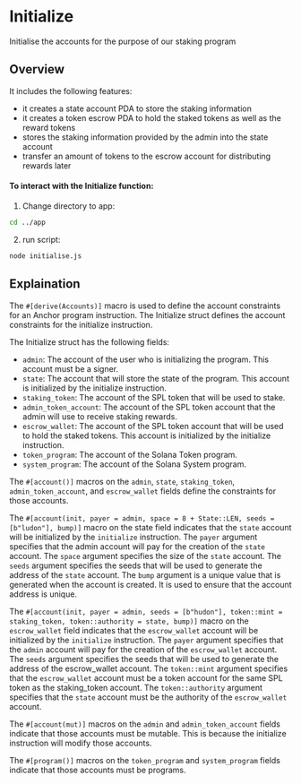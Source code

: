 # Initialize
Initialise the accounts for the purpose of our staking program
## Overview
It includes the following features:
- it creates a state account PDA to store the staking information
- it creates a token escrow PDA to hold the staked tokens as well as the reward tokens
- stores the staking information provided by the admin into the state account
- transfer an amount of tokens to the escrow account for distributing rewards later
#### To interact with the Initialize function:
1. Change directory to app:
```bash
cd ../app
```
2. run script:
```bash
node initialise.js
```

## Explaination

The `#[derive(Accounts)]` macro is used to define the account constraints for an Anchor program instruction. The Initialize struct defines the account constraints for the initialize instruction.

The Initialize struct has the following fields:

- `admin`: The account of the user who is initializing the program. This account must be a signer.
- `state`: The account that will store the state of the program. This account is initialized by the initialize instruction.
- `staking_token`: The account of the SPL token that will be used to stake.
- `admin_token_account`: The account of the SPL token account that the admin will use to receive staking rewards.
- `escrow_wallet`: The account of the SPL token account that will be used to hold the staked tokens. This account is initialized by the initialize instruction.
- `token_program`: The account of the Solana Token program.
- `system_program`: The account of the Solana System program.

The `#[account()]` macros on the `admin`, `state`, `staking_token`, `admin_token_account`, and `escrow_wallet` fields define the constraints for those accounts.

The `#[account(init, payer = admin, space = 8 + State::LEN, seeds = [b"ludon"], bump)]` macro on the state field indicates that the `state` account will be initialized by the `initialize` instruction. The `payer` argument specifies that the admin account will pay for the creation of the `state` account. The `space` argument specifies the size of the `state` account. The `seeds` argument specifies the seeds that will be used to generate the address of the `state` account. The `bump` argument is a unique value that is generated when the account is created. It is used to ensure that the account address is unique.

The `#[account(init, payer = admin, seeds = [b"hudon"], token::mint = staking_token, token::authority = state, bump)]` macro on the `escrow_wallet` field indicates that the `escrow_wallet` account will be initialized by the `initialize` instruction. The `payer` argument specifies that the `admin` account will pay for the creation of the `escrow_wallet` account. The `seeds` argument specifies the seeds that will be used to generate the address of the escrow_wallet account. The `token::mint` argument specifies that the `escrow_wallet` account must be a token account for the same SPL token as the staking_token account. The `token::authority` argument specifies that the `state` account must be the authority of the `escrow_wallet` account.

The `#[account(mut)]` macros on the `admin` and `admin_token_account` fields indicate that those accounts must be mutable. This is because the initialize instruction will modify those accounts.

The `#[program()]` macros on the `token_program` and `system_program` fields indicate that those accounts must be programs.
